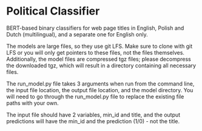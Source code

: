 # Political Classifier
BERT-based binary classifiers for web page titles in English, Polish and Dutch (multilingual), and a separate one for English only.

The models are large files, so they use git LFS. Make sure to clone with git LFS or you will only get pointers to these files, not the files themselves. Additionally, the model files are compressed tgz files; please decompress the downloaded tgz, which will result in a directory containing all necessary files. 

The run_model.py file takes 3 arguments when run from the command line, the input file location, the output file location, and the model directory. You will need to go through the run_model.py file to replace the existing file paths with your own.

The input file should have 2 variables, min_id and title, and the output predictions will have the min_id and the prediction (1/0) - not the title.
